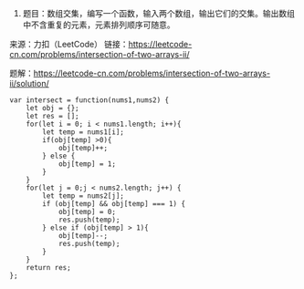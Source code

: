 1. 题目：数组交集，编写一个函数，输入两个数组，输出它们的交集。输出数组中不含重复的元素，元素排列顺序可随意。

来源：力扣（LeetCode）
链接：https://leetcode-cn.com/problems/intersection-of-two-arrays-ii/

题解：https://leetcode-cn.com/problems/intersection-of-two-arrays-ii/solution/
```
var intersect = function(nums1,nums2) {
    let obj = {};
    let res = [];
    for(let i = 0; i < nums1.length; i++){
        let temp = nums1[i];
        if(obj[temp] >0){
            obj[temp]++;
        } else {
            obj[temp] = 1;
        }
    }
    for(let j = 0;j < nums2.length; j++) {
        let temp = nums2[j];
        if (obj[temp] && obj[temp] === 1) {
            obj[temp] = 0;
            res.push(temp);
        } else if (obj[temp] > 1){
            obj[temp]--;
            res.push(temp);
        }
    }
    return res;
};
```